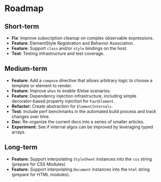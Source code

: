 # Roadmap

## Short-term

* **Fix**: Improve subscription cleanup on complex observable expressions.
* **Feature**: ElementStyle Registration and Behavior Association.
* **Feature**: Support `class` and/or `style` bindings on the host.
* **Test**: Testing infrastructure and test coverage.

## Medium-term

* **Feature**: Add a `compose` directive that allows arbitrary logic to choose a template or element to render.
* **Feature**: Improve `when` to enable if/else scenarios.
* **Feature**: Dependency injection infrastructure, including simple decorator-based property injection for `FastElement`.
* **Refactor:** Create abstraction for `ElementInternals`.
* **Test:** Include perf benchmarks in the automated build process and track changes over time.
* **Doc:** Re-organize the current docs into a series of smaller articles.
* **Experiment:** See if internal algos can be improved by leveraging typed arrays.

## Long-term

* **Feature:** Support interpolating `StyleSheet` instances into the `css` string (prepare for CSS Modules)
* **Feature:** Support interpolating `Document` instances into the `html` string (prepare for HTML modules).